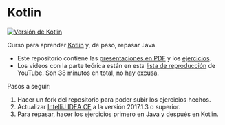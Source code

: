 # Kotlin

[![Versión de Kotlin](https://img.shields.io/badge/kotlin-1.1.2-blue.svg)](https://kotlinlang.org/)

Curso para aprender [Kotlin](https://kotlinlang.org/) y, de paso, repasar Java.

- Este repositorio contiene las [presentaciones en PDF](./01_presentaciones/) y los [ejercicios](./02_ejercicios/).
- Los vídeos con la parte teórica están en esta [lista de reproducción](https://www.youtube.com/playlist?list=PLxL0ASjNO0ggH-k3AeNh9H8E8EXxj-1XC) de YouTube. Son 38 minutos en total, no hay excusa.

Pasos a seguir:

1. Hacer un fork del repositorio para poder subir los ejercicios hechos.
1. Actualizar [IntelliJ IDEA CE](https://www.jetbrains.com/idea/download/) a la versión 2017.1.3 o superior.
1. Para repasar, hacer los ejercicios primero en Java y después en Kotlin.
